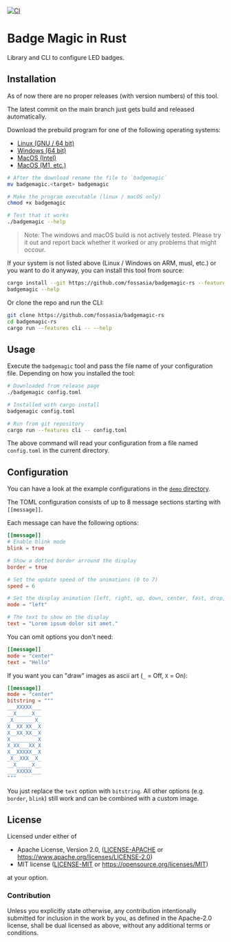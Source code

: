 [![CI](../../actions/workflows/ci.yaml/badge.svg)](../../actions/workflows/ci.yaml)

# Badge Magic in Rust

Library and CLI to configure LED badges.

## Installation

As of now there are no proper releases (with version numbers) of this tool.

The latest commit on the main branch just gets build and released automatically.

Download the prebuild program for one of the following operating systems:

- [Linux (GNU / 64 bit)](../../releaset/download/badgemagic.x86_64-unknown-linux-gnu)
- [Windows (64 bit)](../../releases/latest/download/badgemagic.x86_64-pc-windows-msvc.exe)
- [MacOS (Intel)](../../releases/latest/download/badgemagic.x86_64-apple-darwin)
- [MacOS (M1, etc.)](../../releases/latest/download/badgemagic.aarch64-apple-darwin)

```sh
# After the download rename the file to `badgemagic`
mv badgemagic.<target> badgemagic

# Make the program executable (linux / macOS only)
chmod +x badgemagic

# Test that it works
./badgemagic --help
```

> Note: The windows and macOS build is not actively tested. Please try it out and report back whether it worked or any problems that might occour.

If your system is not listed above (Linux / Windows on ARM, musl, etc.) or you want to do it anyway, you can install this tool from source:

```sh
cargo install --git https://github.com/fossasia/badgemagic-rs --features cli
badgemagic --help
```

Or clone the repo and run the CLI:
```sh
git clone https://github.com/fossasia/badgemagic-rs
cd badgemagic-rs
cargo run --features cli -- --help
```

## Usage

Execute the `badgemagic` tool and pass the file name of your configuration file. Depending on how you installed the tool:

```sh
# Downloaded from release page
./badgemagic config.toml

# Installed with cargo install
badgemagic config.toml

# Run from git repository
cargo run --features cli -- config.toml
```

The above command will read your configuration from a file named `config.toml` in the current directory.

## Configuration

You can have a look at the example configurations in the [`demo` directory](demo).

The TOML configuration consists of up to 8 message sections starting with `[[message]]`.

Each message can have the following options:
```toml
[[message]]
# Enable blink mode
blink = true

# Show a dotted border arround the display
border = true

# Set the update speed of the animations (0 to 7)
speed = 6

# Set the display animation (left, right, up, down, center, fast, drop, curtain, laser)
mode = "left"

# The text to show on the display
text = "Lorem ipsum dolor sit amet."
```

You can omit options you don't need:
```toml
[[message]]
mode = "center"
text = "Hello"
```

If you want you can "draw" images as ascii art (`_` = Off, `X` = On):
```toml
[[message]]
mode = "center"
bitstring = """
___XXXXX___
__X_____X__
_X_______X_
X__XX_XX__X
X__XX_XX__X
X_________X
X_XX___XX_X
X__XXXXX__X
_X__XXX__X_
__X_____X__
___XXXXX___
"""
```

You just replace the `text` option with `bitstring`. All other options (e.g. `border`, `blink`) still work and can be combined with a custom image.

## License

Licensed under either of

- Apache License, Version 2.0, ([LICENSE-APACHE](LICENSE-APACHE) or https://www.apache.org/licenses/LICENSE-2.0)
- MIT license ([LICENSE-MIT](LICENSE-MIT) or https://opensource.org/licenses/MIT)

at your option.

### Contribution

Unless you explicitly state otherwise, any contribution intentionally submitted for inclusion in the work by you, as defined in the Apache-2.0 license, shall be dual licensed as above, without any additional terms or conditions.
